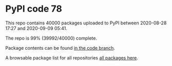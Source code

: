 # PyPI code 78

This repo contains 40000 packages uploaded to PyPI between 
2020-08-28 17:27 and 2020-09-09 05:41.

The repo is 99% (39992/40000) complete.

Package contents can be found [in the code branch](https://github.com/pypi-data/pypi-mirror-78/tree/code/packages).

A browsable package list for all repositories [all packages here](https://pypi-data.github.io/website/repositories/pypi-mirror-78).


